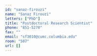 ```yaml
---
id: "sanaz-firouzi"
name: "Sanaz Firouzi"
letters: ["PhD"]
title: "Postdoctoral Research Scientist"
phone: "851-5270"
fax: ""
email: "sf3010@cumc.columbia.edu"
room: "507"
url: []
---
```

